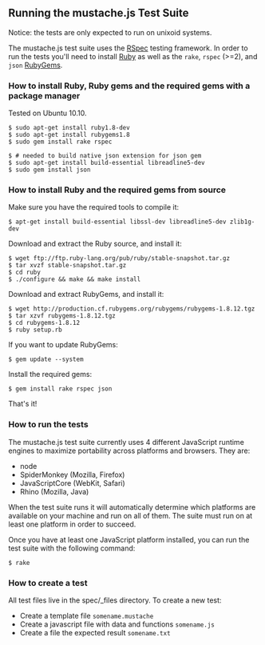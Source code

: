 ## Running the mustache.js Test Suite

Notice: the tests are only expected to run on unixoid systems.

The mustache.js test suite uses the [RSpec](http://rspec.info/) testing
framework. In order to run the tests you'll need to install [Ruby](http://ruby-lang.org/)
as well as the `rake`, `rspec` (>=2), and `json` [RubyGems](http://rubygems.org/).

### How to install Ruby, Ruby gems and the required gems with a package manager

Tested on Ubuntu 10.10.

    $ sudo apt-get install ruby1.8-dev
    $ sudo apt-get install rubygems1.8
    $ sudo gem install rake rspec

    $ # needed to build native json extension for json gem
    $ sudo apt-get install build-essential libreadline5-dev
    $ sudo gem install json

### How to install Ruby and the required gems from source

Make sure you have the required tools to compile it:

    $ apt-get install build-essential libssl-dev libreadline5-dev zlib1g-dev

Download and extract the Ruby source, and install it:

    $ wget ftp://ftp.ruby-lang.org/pub/ruby/stable-snapshot.tar.gz
    $ tar xvzf stable-snapshot.tar.gz
    $ cd ruby
    $ ./configure && make && make install

Download and extract RubyGems, and install it:

    $ wget http://production.cf.rubygems.org/rubygems/rubygems-1.8.12.tgz
    $ tar xzvf rubygems-1.8.12.tgz
    $ cd rubygems-1.8.12
    $ ruby setup.rb

If you want to update RubyGems:

    $ gem update --system

Install the required gems:

    $ gem install rake rspec json

That's it!

### How to run the tests

The mustache.js test suite currently uses 4 different JavaScript runtime engines
to maximize portability across platforms and browsers. They are:

  * node
  * SpiderMonkey (Mozilla, Firefox)
  * JavaScriptCore (WebKit, Safari)
  * Rhino (Mozilla, Java)

When the test suite runs it will automatically determine which platforms are
available on your machine and run on all of them. The suite must run on at least
one platform in order to succeed.

Once you have at least one JavaScript platform installed, you can run the test
suite with the following command:

    $ rake

### How to create a test

All test files live in the spec/_files directory. To create a new test:

  * Create a template file `somename.mustache`
  * Create a javascript file with data and functions `somename.js`
  * Create a file the expected result `somename.txt`
